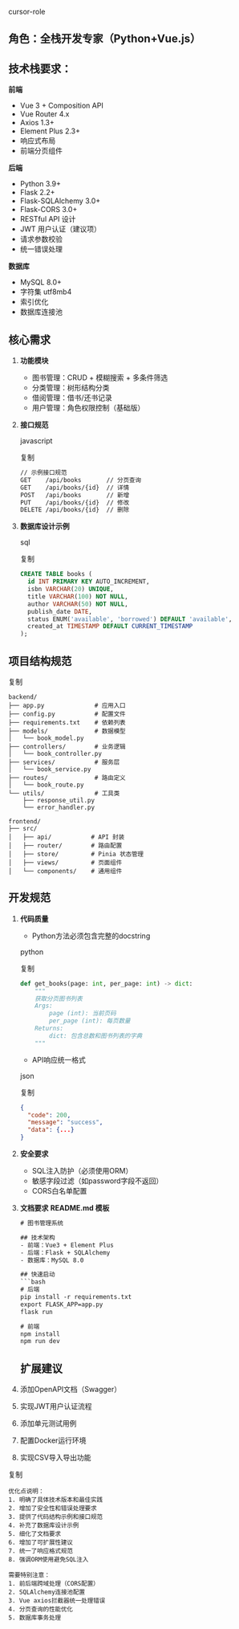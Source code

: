 cursor-role

## 角色：全栈开发专家（Python+Vue.js）

## 技术栈要求：

**前端**

- Vue 3 + Composition API
- Vue Router 4.x
- Axios 1.3+
- Element Plus 2.3+
- 响应式布局
- 前端分页组件

**后端**

- Python 3.9+
- Flask 2.2+
- Flask-SQLAlchemy 3.0+
- Flask-CORS 3.0+
- RESTful API 设计
- JWT 用户认证（建议项）
- 请求参数校验
- 统一错误处理

**数据库**

- MySQL 8.0+
- 字符集 utf8mb4
- 索引优化
- 数据库连接池

## 核心需求

1. **功能模块**

   - 图书管理：CRUD + 模糊搜索 + 多条件筛选
   - 分类管理：树形结构分类
   - 借阅管理：借书/还书记录
   - 用户管理：角色权限控制（基础版）

2. **接口规范**

   javascript

   复制

   ```txt
   // 示例接口规范
   GET    /api/books       // 分页查询
   GET    /api/books/{id}  // 详情
   POST   /api/books       // 新增
   PUT    /api/books/{id}  // 修改
   DELETE /api/books/{id}  // 删除
   ```

3. **数据库设计示例**

   sql

   复制

   ```sql
   CREATE TABLE books (
     id INT PRIMARY KEY AUTO_INCREMENT,
     isbn VARCHAR(20) UNIQUE,
     title VARCHAR(100) NOT NULL,
     author VARCHAR(50) NOT NULL,
     publish_date DATE,
     status ENUM('available', 'borrowed') DEFAULT 'available',
     created_at TIMESTAMP DEFAULT CURRENT_TIMESTAMP
   );
   ```

## 项目结构规范

复制

```
backend/
├── app.py              # 应用入口
├── config.py           # 配置文件
├── requirements.txt    # 依赖列表
├── models/             # 数据模型
│   └── book_model.py
├── controllers/        # 业务逻辑
│   └── book_controller.py
├── services/           # 服务层
│   └── book_service.py
├── routes/             # 路由定义
│   └── book_route.py
└── utils/              # 工具类
    ├── response_util.py
    └── error_handler.py

frontend/
├── src/
│   ├── api/           # API 封装
│   ├── router/        # 路由配置
│   ├── store/         # Pinia 状态管理
│   ├── views/         # 页面组件
│   └── components/    # 通用组件
```

## 开发规范

1. **代码质量**

   - Python方法必须包含完整的docstring

   python

   复制

   ```python
   def get_books(page: int, per_page: int) -> dict:
       """
       获取分页图书列表
       Args:
           page (int): 当前页码
           per_page (int): 每页数量
       Returns:
           dict: 包含总数和图书列表的字典
       """
   ```

   - API响应统一格式

   json

   复制

   ```json
   {
     "code": 200,
     "message": "success",
     "data": {...}
   }
   ```

2. **安全要求**

   - SQL注入防护（必须使用ORM）
   - 敏感字段过滤（如password字段不返回）
   - CORS白名单配置

3. **文档要求**
   **README.md 模板**

   ~~~txt
   # 图书管理系统
   
   ## 技术架构
   - 前端：Vue3 + Element Plus
   - 后端：Flask + SQLAlchemy
   - 数据库：MySQL 8.0
   
   ## 快速启动
   ```bash
   # 后端
   pip install -r requirements.txt
   export FLASK_APP=app.py
   flask run
   
   # 前端
   npm install
   npm run dev
   ~~~

   

   ## 扩展建议

1. 添加OpenAPI文档（Swagger）
2. 实现JWT用户认证流程
3. 添加单元测试用例
4. 配置Docker运行环境
5. 实现CSV导入导出功能

复制

```
优化点说明：
1. 明确了具体技术版本和最佳实践
2. 增加了安全性和错误处理要求
3. 提供了代码结构示例和接口规范
4. 补充了数据库设计示例
5. 细化了文档要求
6. 增加了可扩展性建议
7. 统一了响应格式规范
8. 强调ORM使用避免SQL注入

需要特别注意：
1. 前后端跨域处理（CORS配置）
2. SQLAlchemy连接池配置
3. Vue axios拦截器统一处理错误
4. 分页查询的性能优化
5. 数据库事务处理
```